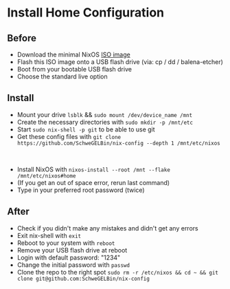 # Install Home Configuration

## Before
- Download the minimal NixOS [ISO image](https://channels.nixos.org/nixos-24.11/latest-nixos-minimal-x86_64-linux.iso)
- Flash this ISO image onto a USB flash drive (via: cp / dd / balena-etcher)
- Boot from your bootable USB flash drive
- Choose the standard live option

## Install
- Mount your drive `lsblk` && `sudo mount /dev/device_name /mnt`
- Create the necessary directories with `sudo mkdir -p /mnt/etc`
- Start `sudo nix-shell -p git` to be able to use git
- Get these config files with `git clone https://github.com/SchweGELBin/nix-config --depth 1 /mnt/etc/nixos`

<br>

- Install NixOS with `nixos-install --root /mnt --flake /mnt/etc/nixos#home`
- (If you get an out of space error, rerun last command)
- Type in your preferred root password (twice)

## After
- Check if you didn't make any mistakes and didn't get any errors
- Exit nix-shell with `exit`
- Reboot to your system with `reboot`
- Remove your USB flash drive at reboot
- Login with default password: "1234"
- Change the initial password with `passwd`
- Clone the repo to the right spot `sudo rm -r /etc/nixos && cd ~ && git clone git@github.com:SchweGELBin/nix-config`
